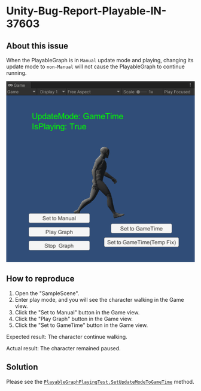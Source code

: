 # Unity-Bug-Report-Playable-IN-37603

## About this issue

When the PlayableGraph is in `Manual` update mode and playing, changing its update mode to `non-Manual` will not cause the PlayableGraph to continue running.

![Sample](./imgs~/img_sample.gif)

## How to reproduce

1. Open the "SampleScene".
2. Enter play mode, and you will see the character walking in the Game view.
3. Click the "Set to Manual" button in the Game view.
4. Click the "Play Graph" button in the Game view.
5. Click the "Set to GameTime" button in the Game view.
   
Expected result: The character continue walking.

Actual result: The character remained paused.

## Solution

Please see the [`PlayableGraphPlayingTest.SetUpdateModeToGameTime`](./Assets/PlayableGraphPlayingTest.cs) method.

